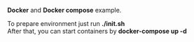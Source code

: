 **Docker** and **Docker compose** example.

To prepare environment just run **./init.sh**  
After that, you can start containers by **docker-compose up -d**
